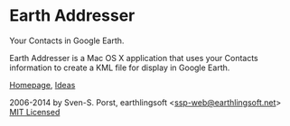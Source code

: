 # Earth Addresser
Your Contacts in Google Earth.

Earth Addresser is a Mac OS X application that uses your Contacts information to create a KML file for display in Google Earth.

[Homepage](http://earthlingsoft.net/Earth%20Addresser/), [Ideas](Ideas.md)

2006-2014 by Sven-S. Porst, earthlingsoft <[ssp-web@earthlingsoft.net](mailto:ssp-web@earthlingsoft.net?subject=Earth%20Addresser)>
[MIT Licensed](License.text)